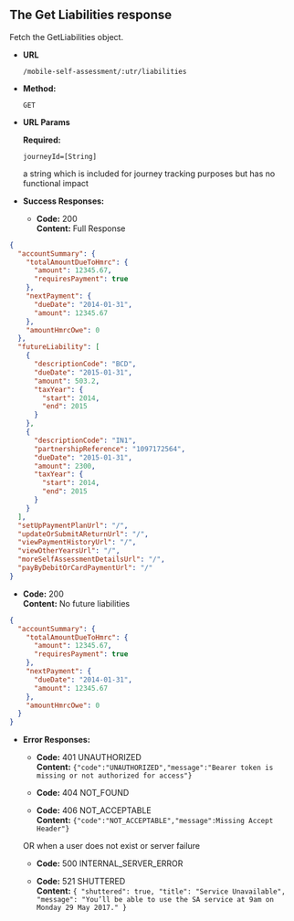 The Get Liabilities response
----
Fetch the GetLiabilities object.

* **URL**

  `/mobile-self-assessment/:utr/liabilities`

* **Method:**

  `GET`

* **URL Params**

  **Required:**

  `journeyId=[String]`

  a string which is included for journey tracking purposes but has no functional impact

* **Success Responses:**

    * **Code:** 200 <br />
      **Content:** Full Response

```json
{
  "accountSummary": {
    "totalAmountDueToHmrc": {
      "amount": 12345.67,
      "requiresPayment": true
    },
    "nextPayment": {
      "dueDate": "2014-01-31",
      "amount": 12345.67
    },
    "amountHmrcOwe": 0
  },
  "futureLiability": [
    {
      "descriptionCode": "BCD",
      "dueDate": "2015-01-31",
      "amount": 503.2,
      "taxYear": {
        "start": 2014,
        "end": 2015
      }
    },
    {
      "descriptionCode": "IN1",
      "partnershipReference": "1097172564",
      "dueDate": "2015-01-31",
      "amount": 2300,
      "taxYear": {
        "start": 2014,
        "end": 2015
      }
    }
  ],
  "setUpPaymentPlanUrl": "/",
  "updateOrSubmitAReturnUrl": "/",
  "viewPaymentHistoryUrl": "/",
  "viewOtherYearsUrl": "/",
  "moreSelfAssessmentDetailsUrl": "/",
  "payByDebitOrCardPaymentUrl": "/"
}
```

* **Code:** 200 <br />
  **Content:** No future liabilities

```json
{
  "accountSummary": {
    "totalAmountDueToHmrc": {
      "amount": 12345.67,
      "requiresPayment": true
    },
    "nextPayment": {
      "dueDate": "2014-01-31",
      "amount": 12345.67
    },
    "amountHmrcOwe": 0
  }
}
```

* **Error Responses:**

    * **Code:** 401 UNAUTHORIZED <br/>
      **Content:** `{"code":"UNAUTHORIZED","message":"Bearer token is missing or not authorized for access"}`

    * **Code:** 404 NOT_FOUND <br/>

    * **Code:** 406 NOT_ACCEPTABLE <br/>
      **Content:** `{"code":"NOT_ACCEPTABLE","message":Missing Accept Header"}`

  OR when a user does not exist or server failure

    * **Code:** 500 INTERNAL_SERVER_ERROR <br/>

    * **Code:** 521 SHUTTERED <br/>
      **Content:** ```{
      "shuttered": true,
      "title": "Service Unavailable",
      "message": "You’ll be able to use the SA service at 9am on Monday 29 May 2017."
      }```



